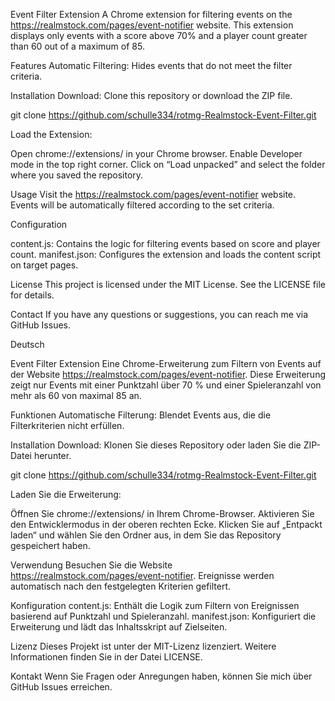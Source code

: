Event Filter Extension
A Chrome extension for filtering events on the https://realmstock.com/pages/event-notifier website. This extension displays only events with a score above 70% and a player count greater than 60 out of a maximum of 85.

Features
Automatic Filtering: Hides events that do not meet the filter criteria.

Installation
Download: Clone this repository or download the ZIP file.


git clone https://github.com/schulle334/rotmg-Realmstock-Event-Filter.git

Load the Extension:

Open chrome://extensions/ in your Chrome browser.
Enable Developer mode in the top right corner.
Click on “Load unpacked” and select the folder where you saved the repository.

Usage
Visit the https://realmstock.com/pages/event-notifier website.
Events will be automatically filtered according to the set criteria.

Configuration

content.js: Contains the logic for filtering events based on score and player count.
manifest.json: Configures the extension and loads the content script on target pages.

License
This project is licensed under the MIT License. See the LICENSE file for details.

Contact
If you have any questions or suggestions, you can reach me via GitHub Issues.


Deutsch

Event Filter Extension
Eine Chrome-Erweiterung zum Filtern von Events auf der Website https://realmstock.com/pages/event-notifier. Diese Erweiterung zeigt nur Events mit einer Punktzahl über 70 % und einer Spieleranzahl von mehr als 60 von maximal 85 an.

Funktionen
Automatische Filterung: Blendet Events aus, die die Filterkriterien nicht erfüllen.

Installation
Download: Klonen Sie dieses Repository oder laden Sie die ZIP-Datei herunter.


git clone https://github.com/schulle334/rotmg-Realmstock-Event-Filter.git

Laden Sie die Erweiterung:

Öffnen Sie chrome://extensions/ in Ihrem Chrome-Browser.
Aktivieren Sie den Entwicklermodus in der oberen rechten Ecke.
Klicken Sie auf „Entpackt laden“ und wählen Sie den Ordner aus, in dem Sie das Repository gespeichert haben.

Verwendung
Besuchen Sie die Website https://realmstock.com/pages/event-notifier.
Ereignisse werden automatisch nach den festgelegten Kriterien gefiltert.

Konfiguration
content.js: Enthält die Logik zum Filtern von Ereignissen basierend auf Punktzahl und Spieleranzahl.
manifest.json: Konfiguriert die Erweiterung und lädt das Inhaltsskript auf Zielseiten.

Lizenz
Dieses Projekt ist unter der MIT-Lizenz lizenziert. Weitere Informationen finden Sie in der Datei LICENSE.

Kontakt
Wenn Sie Fragen oder Anregungen haben, können Sie mich über GitHub Issues erreichen.
